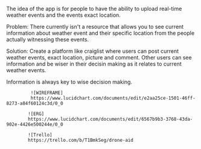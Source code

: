The idea of the app is for people to have the ability to upload real-time weather events and the events exact location. 

Problem: There currently isn't a resource that allows you to see current information about weather event and their specific location from the people actually witnessing these events. 

Solution: Create a platform like craiglist where users can post current weather events, exact location, picture and comment. Other users can see information and be wiser in their decisin making as it relates to current weather events. 

Information is always key to wise decision making.

             ![WIREFRAME]
             https://www.lucidchart.com/documents/edit/e2aa25ce-1501-46ff-8273-a84f60124c3d/0_0

            ![ERG]
            https://www.lucidchart.com/documents/edit/6567b9b3-3768-43da-902e-4426e500244e/0_0

            ![Trello]
            https://trello.com/b/T1BmkSeg/drone-aid
